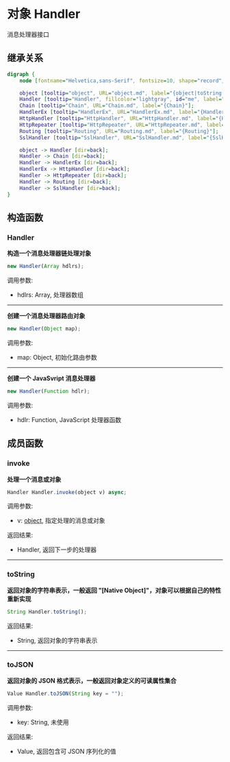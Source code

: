 # 对象 Handler
消息处理器接口

## 继承关系
```dot
digraph {
    node [fontname="Helvetica,sans-Serif", fontsize=10, shape="record", style="filled", fillcolor="white"];

    object [tooltip="object", URL="object.md", label="{object|toString()\ltoJSON()\l}"];
    Handler [tooltip="Handler", fillcolor="lightgray", id="me", label="{Handler|new Handler()\l|invoke()\l}"];
    Chain [tooltip="Chain", URL="Chain.md", label="{Chain}"];
    HandlerEx [tooltip="HandlerEx", URL="HandlerEx.md", label="{HandlerEx}"];
    HttpHandler [tooltip="HttpHandler", URL="HttpHandler.md", label="{HttpHandler}"];
    HttpRepeater [tooltip="HttpRepeater", URL="HttpRepeater.md", label="{HttpRepeater}"];
    Routing [tooltip="Routing", URL="Routing.md", label="{Routing}"];
    SslHandler [tooltip="SslHandler", URL="SslHandler.md", label="{SslHandler}"];

    object -> Handler [dir=back];
    Handler -> Chain [dir=back];
    Handler -> HandlerEx [dir=back];
    HandlerEx -> HttpHandler [dir=back];
    Handler -> HttpRepeater [dir=back];
    Handler -> Routing [dir=back];
    Handler -> SslHandler [dir=back];
}
```

## 构造函数
        
### Handler
**构造一个消息处理器链处理对象**

```JavaScript
new Handler(Array hdlrs);
```

调用参数:
* hdlrs: Array, 处理器数组

--------------------------
**创建一个消息处理器路由对象**

```JavaScript
new Handler(Object map);
```

调用参数:
* map: Object, 初始化路由参数

--------------------------
**创建一个 JavaSvript 消息处理器**

```JavaScript
new Handler(Function hdlr);
```

调用参数:
* hdlr: Function, JavaScript 处理器函数

## 成员函数
        
### invoke
**处理一个消息或对象**

```JavaScript
Handler Handler.invoke(object v) async;
```

调用参数:
* v: [object](object.md), 指定处理的消息或对象

返回结果:
* Handler, 返回下一步的处理器

--------------------------
### toString
**返回对象的字符串表示，一般返回 "[Native Object]"，对象可以根据自己的特性重新实现**

```JavaScript
String Handler.toString();
```

返回结果:
* String, 返回对象的字符串表示

--------------------------
### toJSON
**返回对象的 JSON 格式表示，一般返回对象定义的可读属性集合**

```JavaScript
Value Handler.toJSON(String key = "");
```

调用参数:
* key: String, 未使用

返回结果:
* Value, 返回包含可 JSON 序列化的值

